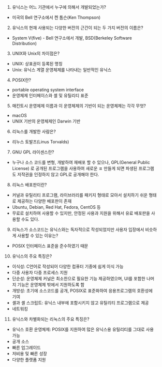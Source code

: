 
1. 유닉스는 어느 기관에서 누구에 의해서 개발되었는가?
- 미국의 Bell 연구소에서 켄 톰슨(Ken Thompson)

2. 유닉스의 현재 사용되는 다양한 버전의 근간이 되는 두 가지 버전의 이름은?
- System V(five) - Bell 연구소에서 개발, BSD(Berkeley Software Distribution)

3. UNIX와 Unix의 차이점은?
- UNIX: 상표권이 등록된 명칭
- Unix: 유닉스 계열 운영체제를 나타내는 일반적인 유닉스

4. POSIX란?
- portable operating system interface
- 운영체제 인터페이스와 셸 및 유틸리티 표준

5. 매킨토시 운영체제 이름과 이 운영체제의 기반이 되는 운영체제는 각각 무엇?
- macOS
- UNIX 기반의 운영체제인 Darwin 기반

6. 리눅스를 개발한 사람은?
- 리누스 토발즈(Linus Torvalds)

7. GNU GPL 라이센스란?
-  누구나 소스 코드를 변형, 개발하여 재배포 할 수 있으나, GPL(General Public License) 로 공개된 프로그램을 사용하여 새로운 ㅍ
만들게 되면 파생된 프로그램도 저작권을 인정하지 않고 GPL로 공개해야 한다.

8. 리눅스 배포판이란?
- 커널과 유틸리티 프로그램, 라이브러리를 패키지 형태로 모아서 설치하기 쉬운 형태로 제공하는 다양한 배포판이 존재
- Ubuntu, Debian, Red Hat, Fedora, CentOS 등
- 무료로 설치하여 사용할 수 있지만, 안정된 사용과 지원을 위해서 유료 배포판을 사용할 수도 있다.

9. 리눅스가 소스코드는 유닉스와는 독자적으로 작성되었지만 사용자 입장에서 비슷하게 사용할 수 있는 이유는?
- POSIX 인터페이스 표준을 준수하였기 때문

10. 유닉스의 주요 특징은?
- 이식성: C언어로 작성되어 다양한 컴퓨터 기종에 쉽게 이식 가능
- 다중 사용자 다중 프로세스 지원
- 단순성: 운영체제 커널은 최소한으로 필요한 기능 제공하였으며, UI를 포함한 나머지 기능은 운영체제 밖에서 지원하도록 함
- 개방성: 초기에 소스코드를 공개, POSIX로 표준화하여 응용프로그램의 호환성에 기여
- 셸과 셸 스크립트: 유닉스 내부에 포함시키지 않고 유틸리티 프로그램으로 제공
- 네트워킹

11. 유닉스와 차별화되는 리눅스의 주요 특징은?
- 유닉스 호환 운영체제: POSIX를 지원하여 많은 유닉스용 유틸리티를 그대로 사용 가능
- 공개 소스
- 빠른 업그레이드
- 저비용 및 빠른 성장
- 다양한 플랫폼 지원


